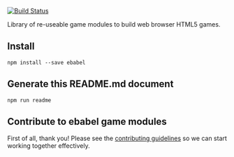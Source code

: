 [![Build Status](https://travis-ci.org/ebabel-games/ebabel.svg?branch=master)](https://travis-ci.org/ebabel-games/ebabel)

Library of re-useable game modules to build web browser HTML5 games.

## Install
```
npm install --save ebabel
```

## Generate this README.md document
```
npm run readme
```

## Contribute to ebabel game modules
First of all, thank you! Please see the [contributing guidelines](CONTRIBUTING.md) so we can start working together effectively.

